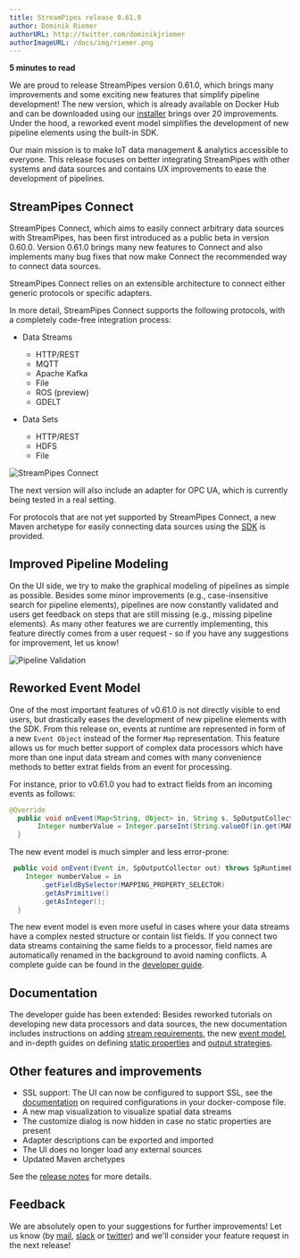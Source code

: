 ```yaml
---
title: StreamPipes release 0.61.0
author: Dominik Riemer
authorURL: http://twitter.com/dominikjriemer
authorImageURL: /docs/img/riemer.png
---
```

**<div style="float: left; padding-right: 40px;">5 minutes to read</div>**
<br>

We are proud to release StreamPipes version 0.61.0, which brings many improvements and some exciting new features that simplify pipeline development!
The new version, which is already available on Docker Hub and can be downloaded using our [installer](https://github.com/streampipes/streampipes-installer) brings over 20 improvements. Under the hood, a reworked event model simplifies the development of new pipeline elements using the built-in SDK.
<!--truncate-->

Our main mission is to make IoT data management & analytics accessible to everyone.
This release focuses on better integrating StreamPipes with other systems and data sources and contains UX improvements to ease the development of pipelines.

## StreamPipes Connect
StreamPipes Connect, which aims to easily connect arbitrary data sources with StreamPipes, has been first introduced as a public beta in version 0.60.0.
Version 0.61.0 brings many new features to Connect and also implements many bug fixes that now make Connect the recommended way to connect data sources.

StreamPipes Connect relies on an extensible architecture to connect either generic protocols or specific adapters.

In more detail, StreamPipes Connect supports the following protocols, with a completely code-free integration process:

* Data Streams
    * HTTP/REST
    * MQTT
    * Apache Kafka
    * File
    * ROS (preview)
    * GDELT

* Data Sets
    * HTTP/REST
    * HDFS
    * File

<img class="blog-image" style="max-width:90%;" src="/blog/assets/2019-04-04/connect.png" alt="StreamPipes Connect">

The next version will also include an adapter for OPC UA, which is currently being tested in a real setting.

For protocols that are not yet supported by StreamPipes Connect, a new Maven archetype for easily connecting data sources using the [SDK](/docs/dev-guide-tutorial-sources) is provided.

## Improved Pipeline Modeling

On the UI side, we try to make the graphical modeling of pipelines as simple as possible. Besides some minor improvements (e.g., case-insensitive search for pipeline elements), pipelines are now constantly validated and users get feedback on steps that are still missing (e.g., missing pipeline elements).
As many other features we are currently implementing, this feature directly comes from a user request - so if you have any suggestions for improvement, let us know!

<img class="blog-image" style="max-width:90%;" src="/blog/assets/2019-04-04/validation.png" alt="Pipeline Validation">


## Reworked Event Model

One of the most important features of v0.61.0 is not directly visible to end users, but drastically eases the development of new pipeline elements with the SDK.
From this release on, events at runtime are represented in form of a new ``Event Object`` instead of the former ``Map`` representation.
This feature allows us for much better support of complex data processors which have more than one input data stream and comes with many convenience methods to better extrat fields from an event for processing.

For instance, prior to v0.61.0 you had to extract fields from an incoming events as follows:

```java
@Override
  public void onEvent(Map<String, Object> in, String s, SpOutputCollector out) {
       Integer numberValue = Integer.parseInt(String.valueOf(in.get(MAPPING_PROPERTY_ID));
  }
```

The new event model is much simpler and less error-prone:

```java
 public void onEvent(Event in, SpOutputCollector out) throws SpRuntimeException {
    Integer numberValue = in
        .getFieldBySelector(MAPPING_PROPERTY_SELECTOR)
        .getAsPrimitive()
        .getAsInteger();
  }
```

The new event model is even more useful in cases where your data streams have a complex nested structure or contain list fields.
If you connect two data streams containing the same fields to a processor, field names are automatically renamed in the background to avoid naming conflicts.
A complete guide can be found in the [developer guide](/docs/dev-guide-event-model).

## Documentation

The developer guide has been extended:
Besides reworked tutorials on developing new data processors and data sources, the new documentation includes instructions on adding [stream requirements](/docs/dev-guide-stream-requirements), the new [event model](/docs/dev-guide-event-model), and in-depth guides on defining [static properties](/docs/dev-guide-static-properties) and [output strategies](/docs/dev-guide-output-strategies).

## Other features and improvements

* SSL support: The UI can now be configured to support SSL, see the [documentation](/docs/dev-guide-ssl) on required configurations in your docker-compose file.
* A new map visualization to visualize spatial data streams
* The customize dialog is now hidden in case no static properties are present
* Adapter descriptions can be exported and imported
* The UI does no longer load any external sources
* Updated Maven archetypes

See the [release notes](https://github.com/streampipes/streampipes/releases/tag/0.61.0) for more details.

## Feedback

We are absolutely open to your suggestions for further improvements! Let us know (by [mail](mailto:feedback@streampipes.org), [slack](https://slack.streampipes.org) or [twitter](https://www.twitter.com/streampipes)) and we'll consider your feature request in the next release!






